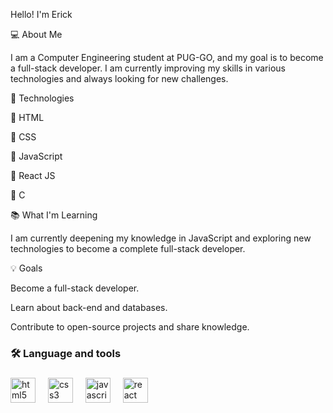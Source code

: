 Hello! I'm Erick

💻 About Me

I am a Computer Engineering student at PUG-GO, and my goal is to become a full-stack developer. I am currently improving my skills in various technologies and always looking for new challenges.

🚀 Technologies

🔖 HTML

🔖 CSS

🔖 JavaScript

🔖 React JS

🔖 C

📚 What I'm Learning

I am currently deepening my knowledge in JavaScript and exploring new technologies to become a complete full-stack developer.

💡 Goals

Become a full-stack developer.

Learn about back-end and databases.

Contribute to open-source projects and share knowledge.

###

###

<h3 align="left">🛠 Language and tools</h3>

###

<div align="left">
  <img src="https://cdn.jsdelivr.net/gh/devicons/devicon/icons/html5/html5-original.svg" height="40" alt="html5 logo"  />
  <img width="12" />
  <img src="https://cdn.jsdelivr.net/gh/devicons/devicon/icons/css3/css3-original.svg" height="40" alt="css3 logo"  />
  <img width="12" />
  <img src="https://cdn.jsdelivr.net/gh/devicons/devicon/icons/javascript/javascript-original.svg" height="40" alt="javascript logo"  />
  <img width="12" />
  <img src="https://cdn.jsdelivr.net/gh/devicons/devicon/icons/react/react-original.svg" height="40" alt="react logo"  />
</div>

###
